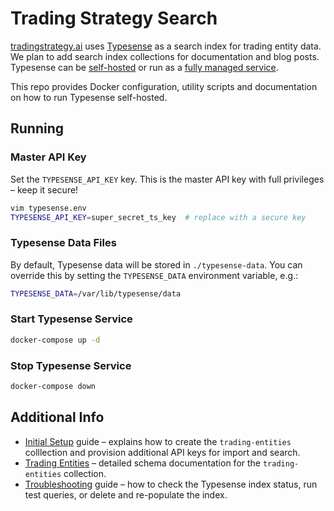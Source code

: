 # Trading Strategy Search

[tradingstrategy.ai](https://tradingstrategy.ai) uses [Typesense](https://typesense.org) as a
search index for trading entity data. We plan to add search index collections for documentation
and blog posts. Typesense can be [self-hosted](https://typesense.org/docs/) or run as a
[fully managed service](https://cloud.typesense.org).

This repo provides Docker configuration, utility scripts and documentation on how to run Typesense
self-hosted.

## Running

### Master API Key

Set the `TYPESENSE_API_KEY` key. This is the master API key with full privileges – keep it secure!

```bash
vim typesense.env
TYPESENSE_API_KEY=super_secret_ts_key  # replace with a secure key
```

### Typesense Data Files

By default, Typesense data will be stored in `./typesense-data`. You can override this by
setting the `TYPESENSE_DATA` environment variable, e.g.:

```bash
TYPESENSE_DATA=/var/lib/typesense/data
```

### Start Typesense Service

```bash
docker-compose up -d
```

### Stop Typesense Service

```bash
docker-compose down
```

## Additional Info

* [Initial Setup](docs/initial-setup.md) guide – explains how to create the `trading-entities`
  colllection and provision additional API keys for import and search.
* [Trading Entities](docs/trading-entities.md) – detailed schema documentation for the
  `trading-entities` collection.
* [Troubleshooting](docs/troubleshooting.md) guide – how to check the Typesense index status,
  run test queries, or delete and re-populate the index.
